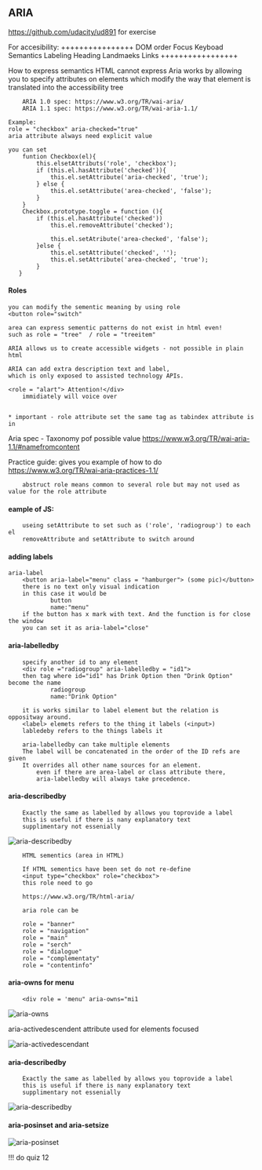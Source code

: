 
## ARIA


https://github.com/udacity/ud891
for exercise


  For accesibility:
      ++++++++++++++++
        DOM order
        Focus
        Keyboad
        Semantics
        Labeling
        Heading
        Landmaeks
        Links
      +++++++++++++++++
      

How to express semantics HTML cannot express
Aria works by allowing you to specify attributes on elements
which modify the way that element is translated into the accessibility tree

        ARIA 1.0 spec: https://www.w3.org/TR/wai-aria/
        ARIA 1.1 spec: https://www.w3.org/TR/wai-aria-1.1/

    Example: 
    role = "checkbox" aria-checked="true"
    aria attribute always need explicit value
     
    you can set 
        funtion Checkbox(el){
            this.elsetAttributs('role', 'checkbox');
            if (this.el.hasAttribute('checked')){
                this.el.setAttribute('aria-checked', 'true');           
            } else {
                this.el.setAttribute('area-checked', 'false');
            }
        }
        Checkbox.prototype.toggle = function (){
            if (this.el.hasAttribute('checked'))
                this.el.removeAttribute('checked');

                this.el.setAtribute('area-checked', 'false');
            }else {
                this.el.setAttribute('checked', '');
                this.el.setAttribute('area-checked', 'true');
            }
       }
     
#### Roles 
    
    you can modify the sementic meaning by using role
    <button role="switch"

    area can express sementic patterns do not exist in html even!
    such as role = "tree"  / role = "treeitem"

    ARIA allows us to create accessible widgets - not possible in plain html

    ARIA can add extra description text and label, 
    which is only exposed to assisted technology APIs.

    <role = "alart"> Attention!</div> 
        immidiately will voice over

      
    * important - role attribute set the same tag as tabindex attribute is in
        
Aria spec - Taxonomy pof possible value
https://www.w3.org/TR/wai-aria-1.1/#namefromcontent

Practice guide: gives you example of how to do
https://www.w3.org/TR/wai-aria-practices-1.1/
        
        abstruct role means common to several role but may not used as value for the role attribute

#### eample of JS:
        useing setAttribute to set such as ('role', 'radiogroup') to each el
        removeAttribute and setAttribute to switch around
        
#### adding labels
        
    aria-label
        <button aria-label="menu" class = "hamburger"> (some pic)</button>
        there is no text only visual indication
        in this case it would be 
                button 
                name:"menu"
        if the button has x mark with text. And the function is for close the window 
        you can set it as aria-label="close"

#### aria-labelledby
        specify another id to any element
        <div role ="radiogroup" aria-labelledby = "id1">
        then tag where id="id1" has Drink Option then "Drink Option" become the name
                radiogroup
                name:"Drink Option" 

        it is works similar to label element but the relation is oppositway around.
        <label> elemets refers to the thing it labels (<input>)
        labledeby refers to the things labels it

        aria-labelledby can take multiple elements 
        The label will be concatenated in the order of the ID refs are given
        It overrides all other name sources for an element.
            even if there are area-label or class attribute there, 
            aria-labelledby will always take precedence.
            
#### aria-describedby
        Exactly the same as labelled by allows you toprovide a label
        this is useful if there is nany explanatory text
        supplimentary not essenially 
        
![aria-describedby](https://github.com/ichiLamuchy/Mobile-Web-Google-Scholarship/blob/master/img/aria-describedby.png)
        
        
        
     
        HTML sementics (area in HTML)
        
        If HTML sementics have been set do not re-define
        <input type="checkbox" role="checkbox">
        this role need to go
        
        https://www.w3.org/TR/html-aria/
        
        aria role can be
        
        role = "banner"
        role = "navigation"
        role = "main"
        role = "serch"
        role = "dialogue"
        role = "complementaty"
        role = "contentinfo"
      
#### aria-owns for menu
        
        <div role = 'menu" aria-owns="mi1 
       
        
![aria-owns](https://github.com/ichiLamuchy/Mobile-Web-Google-Scholarship/blob/master/img/area-owns.png)

aria-activedescendent attribute used for elements focused

![aria-activedescendant](https://github.com/ichiLamuchy/Mobile-Web-Google-Scholarship/blob/master/img/aria-activedescendant.png)

#### aria-describedby
        Exactly the same as labelled by allows you toprovide a label
        this is useful if there is nany explanatory text
        supplimentary not essenially 
        
![aria-describedby](https://github.com/ichiLamuchy/Mobile-Web-Google-Scholarship/blob/master/img/aria-describedby.png)

#### aria-posinset and aria-setsize
![aria-posinset](https://github.com/ichiLamuchy/Mobile-Web-Google-Scholarship/blob/master/img/aria-posinset.png)

!!! do quiz 12
